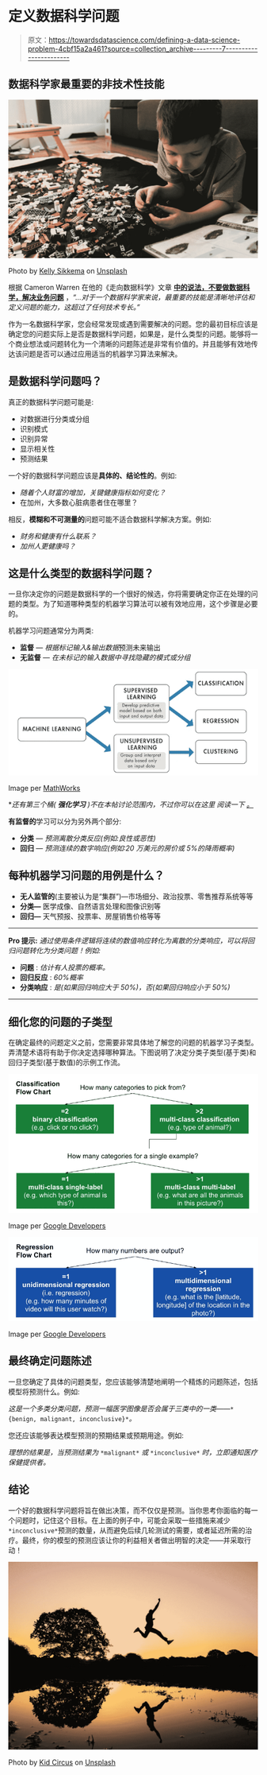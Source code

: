 # 定义数据科学问题

> 原文：<https://towardsdatascience.com/defining-a-data-science-problem-4cbf15a2a461?source=collection_archive---------7----------------------->

## 数据科学家最重要的非技术性技能

![](img/8d7e827c1d948b2b5a4d6f802b538daf.png)

Photo by [Kelly Sikkema](https://unsplash.com/@kellysikkema?utm_source=medium&utm_medium=referral) on [Unsplash](https://unsplash.com?utm_source=medium&utm_medium=referral)

根据 Cameron Warren 在他的《走向数据科学》文章 [**中的说法，不要做数据科学，解决业务问题**](/dont-do-data-science-solve-business-problems-6b70c4ee0083) ，*“…对于一个数据科学家来说，最重要的技能是清晰地评估和定义问题的能力，这超过了任何技术专长。”*

作为一名数据科学家，您会经常发现或遇到需要解决的问题。您的最初目标应该是确定您的问题实际上是否是数据科学问题，如果是，是什么类型的问题。能够将一个商业想法或问题转化为一个清晰的问题陈述是非常有价值的。并且能够有效地传达该问题是否可以通过应用适当的机器学习算法来解决。

## **是数据科学问题吗？**

真正的数据科学问题可能是:

*   对数据进行分类或分组
*   识别模式
*   识别异常
*   显示相关性
*   预测结果

一个好的数据科学问题应该是**具体的、结论性的**。例如:

*   *随着个人财富的增加，关键健康指标如何变化？*
*   在加州，大多数心脏病患者住在哪里？

相反，**模糊和不可测量的**问题可能不适合数据科学解决方案。例如:

*   *财务和健康有什么联系？*
*   *加州人更健康吗？*

## **这是什么类型的数据科学问题？**

一旦你决定你的问题是数据科学的一个很好的候选，你将需要确定你正在处理的问题的类型。为了知道哪种类型的机器学习算法可以被有效地应用，这个步骤是必要的。

机器学习问题通常分为两类:

*   **监督** — *根据标记输入&输出数据*预测未来输出
*   **无监督** — *在未标记的输入数据中寻找隐藏的模式或分组*

![](img/8207d63680c56afaa4e4503cf37622d2.png)

Image per [MathWorks](https://www.mathworks.com/help/stats/machine-learning-in-matlab.html)

**还有第三个桶(* ***强化学习*** *)不在本帖讨论范围内，不过你可以在这里* *阅读一下* [*。*](https://www.geeksforgeeks.org/what-is-reinforcement-learning/)

**有监督的**学习可以分为另外两个部分:

*   **分类** — *预测离散分类反应(例如:良性或恶性)*
*   **回归** — *预测连续的数字响应(例如:20 万美元的房价或 5%的降雨概率)*

## 每种机器学习问题的用例是什么？

*   **无人监管的**(主要被认为是“集群”)—市场细分、政治投票、零售推荐系统等等
*   **分类—** 医学成像、自然语言处理和图像识别等
*   **回归—** 天气预报、投票率、房屋销售价格等等

______________________________________________________________

**Pro 提示:** *通过使用条件逻辑将连续的数值响应转化为离散的分类响应，可以将回归问题转化为分类问题！例如:*

*   **问题** : *估计有人投票的概率。*
*   **回归反应** : *60%概率*
*   **分类响应** : *是(如果回归响应大于 50%)，否(如果回归响应小于 50%)*

______________________________________________________________

## 细化您的问题的子类型

在确定最终的问题定义之前，您需要非常具体地了解您的问题的机器学习子类型。弄清楚术语将有助于你决定选择哪种算法。下图说明了决定分类子类型(基于类)和回归子类型(基于数值)的示例工作流。

![](img/bbc4519c9a42d81a150b7e78bf1859d6.png)

Image per [Google Developers](https://developers.google.com/machine-learning/problem-framing/formulate)

![](img/966cfef5dd38a93326f24c3db86c29cd.png)

Image per [Google Developers](https://developers.google.com/machine-learning/problem-framing/formulate)

## **最终确定问题陈述**

一旦您确定了具体的问题类型，您应该能够清楚地阐明一个精炼的问题陈述，包括模型将预测什么。例如:

*这是一个多类分类问题，预测一幅医学图像是否会属于三类中的一类——*`*{benign, malignant, inconclusive}*`*。*

您还应该能够表达模型预测的预期结果或预期用途。例如:

*理想的结果是，当预测结果为* `*malignant*` *或* `*inconclusive*` *时，立即通知医疗保健提供者。*

## **结论**

一个好的数据科学问题将旨在做出决策，而不仅仅是预测。当你思考你面临的每一个问题时，记住这个目标。在上面的例子中，可能会采取一些措施来减少`*inconclusive*`预测的数量，从而避免后续几轮测试的需要，或者延迟所需的治疗。最终，你的模型的预测应该让你的利益相关者做出明智的决定——并采取行动！

![](img/c74445a94ecb2331893afaeb35d2a597.png)

Photo by [Kid Circus](https://unsplash.com/@kidcircus?utm_source=medium&utm_medium=referral) on [Unsplash](https://unsplash.com?utm_source=medium&utm_medium=referral)
